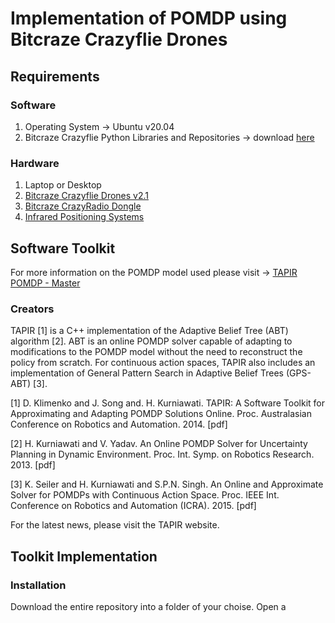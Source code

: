 # Implementation of POMDP using Bitcraze Crazyflie Drones

## Requirements
### Software
1. Operating System -> Ubuntu v20.04
2. Bitcraze Crazyflie Python Libraries and Repositories -> download [here](https://github.com/bitcraze/crazyflie-lib-python/blob/master/docs/installation/install.md)

### Hardware
1. Laptop or Desktop
2. [Bitcraze Crazyflie Drones v2.1](https://store.bitcraze.io/products/crazyflie-2-1)
3. [Bitcraze CrazyRadio Dongle](https://store.bitcraze.io/collections/accessories/products/crazyradio-pa)
4. [Infrared Positioning Systems](https://store.bitcraze.io/collections/positioning/products/lighthouse-v2-base-station)

## Software Toolkit
For more information on the POMDP model used please visit -> [TAPIR POMDP - Master](https://github.com/RDLLab/tapir)

### Creators
TAPIR [1] is a C++ implementation of the Adaptive Belief Tree (ABT) algorithm [2]. ABT is an online POMDP solver capable of adapting to modifications to the POMDP model without the need to reconstruct the policy from scratch. For continuous action spaces, TAPIR also includes an implementation of General Pattern Search in Adaptive Belief Trees (GPS-ABT) [3].

[1] D. Klimenko and J. Song and. H. Kurniawati. TAPIR: A Software Toolkit for Approximating and Adapting POMDP Solutions Online. Proc. Australasian Conference on Robotics and Automation. 2014. [pdf]

[2] H. Kurniawati and V. Yadav. An Online POMDP Solver for Uncertainty Planning in Dynamic Environment. Proc. Int. Symp. on Robotics Research. 2013. [pdf]

[3] K. Seiler and H. Kurniawati and S.P.N. Singh. An Online and Approximate Solver for POMDPs with Continuous Action Space. Proc. IEEE Int. Conference on Robotics and Automation (ICRA). 2015. [pdf]

For the latest news, please visit the TAPIR website.

## Toolkit Implementation

### Installation
Download the entire repository into a folder of your choise.
Open a 
